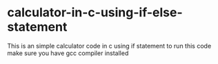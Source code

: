 # calculator-in-c-using-if-else-statement
This is an simple calculator code in c using if statement 
to run this code make sure you have gcc compiler installed 
